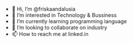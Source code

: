 - 👋 Hi, I’m @friskaandalusia
- 👀 I’m interested in Technology & Bussiness
- 🌱 I’m currently learning programming language
- 💞️ I’m looking to collaborate on industry
- 📫 How to reach me at linked.in

<!---
friskaandalusia/friskaandalusia is a ✨ special ✨ repository because its `README.md` (this file) appears on your GitHub profile.
You can click the Preview link to take a look at your changes.
--->
